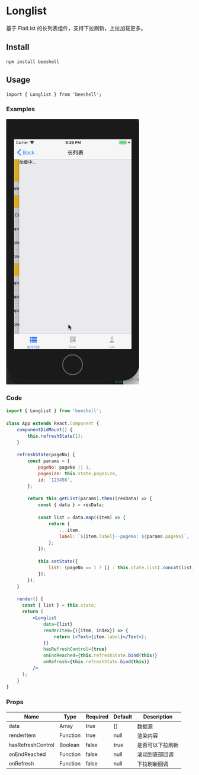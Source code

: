# Longlist

基于 FlatList 的长列表组件，支持下拉刷新，上拉加载更多。


## Install

```
npm install beeshell 
```

## Usage

```
import { Longlist } from 'beeshell';
```


### Examples

![image](../images/Longlist/1.gif)

### Code

```jsx
import { Longlist } from 'beeshell';

class App extends React.Component {
    componentDidMount() {
        this.refreshState(1);
    }

    refreshState(pageNo) {
        const params = {
            pageNo: pageNo || 1,
            pagesize: this.state.pagesize,
            id: '123456',
        };

        return this.getList(params).then((resData) => {
            const { data } = resData;

            const list = data.map((item) => {
                return {
                    ...item,
                    label: `${item.label}--pageNo: ${params.pageNo}`,
                };
            });

            this.setState({
                list: (pageNo == 1 ? [] : this.state.list).concat(list),
            });
        });
    }

    render() {
      const { list } = this.state;
      return (
          <Longlist
              data={list}
              renderItem={({item, index}) => {
                  return (<Text>{item.label}</Text>);
              }}
              hasRefreshControl={true}
              onEndReached={this.refreshState.bind(this)}
              onRefresh={this.refreshState.bind(this)}
          />
      );
    }
}


```

### Props

| Name | Type | Required | Default | Description |
| ---- | ---- | ---- | ---- | ---- |
| data | Array | true | [] | 数据源 |
| renderItem | Function | true | null | 渲染内容 |
| hasRefreshControl | Boolean | false | true | 是否可以下拉刷新 |
| onEndReached | Function | false | null | 滚动到底部回调 |
| onRefresh | Function | false | null | 下拉刷新回调 |
